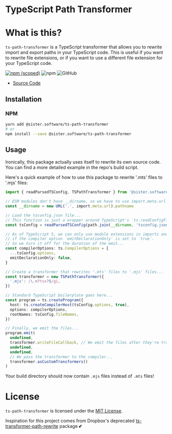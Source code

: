 # TypeScript Path Transformer

# What is this?

`ts-path-transformer` is a TypeScript transformer that allows you to rewrite import and export paths in your TypeScript code.
This is useful if you want to rewrite file extensions, or if you want to use a different file extension for your TypeScript code.

[![npm (scoped)](https://img.shields.io/npm/v/@sister.software/ts-path-transformer)](https://www.npmjs.com/package/@sister.software/ts-path-transformer)
![npm](https://img.shields.io/npm/dm/@sister.software/ts-path-transformer)
![GitHub](https://img.shields.io/github/license/sister-software/ts-path-transformer)

- [Source Code](https://github.com/sister-software/ts-path-transformer)

## Installation

### NPM

```bash
yarn add @sister.software/ts-path-transformer
# or
npm install --save @sister.software/ts-path-transformer
```

## Usage

Ironically, this package actually uses itself to rewrite its own source code. You can find a more detailed example in the repo's build script.

Here's a quick example of how to use this package to rewrite '.mts' files to '.mjs' files:

```ts
import { readParsedTSConfig, TSPathTransformer } from '@sister.software/ts-path-transformer'

// ESM modules don't have __dirname, so we have to use import.meta.url...
const __dirname = new URL('.', import.meta.url).pathname

// Load the tsconfig.json file...
// This function is just a wrapper around TypeScript's `ts.readConfigFile` function...
const tsConfig = readParsedTSConfig(path.join(__dirname, 'tsconfig.json'))

// As of TypeScript 5, we can only use module extensions in imports and exports,
// if the compiler option `emitDeclarationOnly` is set to `true`.
// So we turn it off for the duration of the emit...
const compilerOptions: ts.CompilerOptions = {
  ...tsConfig.options,
  emitDeclarationOnly: false,
}

// Create a transformer that rewrites '.mts' files to '.mjs' files...
const transformer = new TSPathTransformer({
  '.mjs': /\.m?tsx?$/gi,
})

// Standard TypeScript boilerplate goes here...
const program = ts.createProgram({
  host: ts.createCompilerHost(tsConfig.options, true),
  options: compilerOptions,
  rootNames: tsConfig.fileNames,
})

// Finally, we emit the files...
program.emit(
  undefined,
  transformer.writeFileCallback, // We emit the files after they're transformed...
  undefined,
  undefined,
  // We pass the transformer to the compiler...
  transformer.asCustomTransformers()
)
```

Your build directory should now contain `.mjs` files instead of `.mts` files!

# License

`ts-path-transformer` is licensed under the [MIT License](https://opensource.org/licenses/MIT).

Inspiration for this project comes from Dropbox's deprecated [ts-transformer-path-rewrite](https://github.com/dropbox/ts-transform-import-path-rewrite) package 💕
